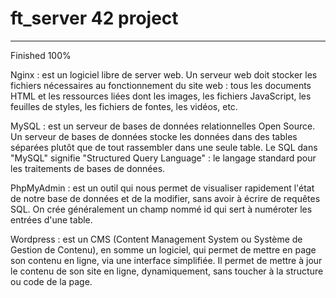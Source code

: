 # ft_server 42 project
---------------------------

Finished 100%

Nginx : 
est un logiciel libre de server web. Un serveur web doit stocker les fichiers nécessaires au fonctionnement du site web : tous les documents HTML et les ressources liées dont les images, les fichiers JavaScript, les feuilles de styles, les fichiers de fontes, les vidéos, etc.

MySQL : 
est un serveur de bases de données relationnelles Open Source. Un serveur de bases de données stocke les données dans des tables séparées plutôt que de tout rassembler dans une seule table. Le SQL dans "MySQL" signifie "Structured Query Language" : le langage standard pour les traitements de bases de données.

PhpMyAdmin :
est un outil qui nous permet de visualiser rapidement l'état de notre base de données et de la modifier, sans avoir à écrire de requêtes SQL. On crée généralement un champ nommé id qui sert à numéroter les entrées d'une table.

Wordpress :
est un CMS (Content Management System ou Système de Gestion de Contenu), en somme un logiciel, qui permet de mettre en page son contenu en ligne, via une interface simplifiée. Il permet de mettre à jour le contenu de son site en ligne, dynamiquement, sans toucher à la structure ou code de la page.
